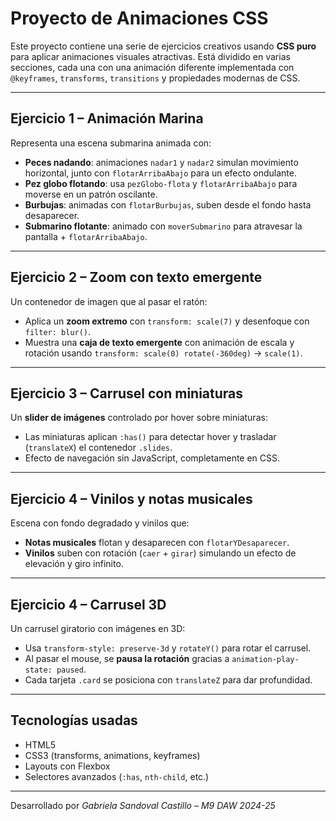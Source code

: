 # Proyecto de Animaciones CSS

Este proyecto contiene una serie de ejercicios creativos usando **CSS puro** para aplicar animaciones visuales atractivas. Está dividido en varias secciones, cada una con una animación diferente implementada con `@keyframes`, `transforms`, `transitions` y propiedades modernas de CSS.

---

## Ejercicio 1  – Animación Marina

Representa una escena submarina animada con:

- **Peces nadando**: animaciones `nadar1` y `nadar2` simulan movimiento horizontal, junto con `flotarArribaAbajo` para un efecto ondulante.
- **Pez globo flotando**: usa `pezGlobo-flota` y `flotarArribaAbajo` para moverse en un patrón oscilante.
- **Burbujas**: animadas con `flotarBurbujas`, suben desde el fondo hasta desaparecer.
- **Submarino flotante**: animado con `moverSubmarino` para atravesar la pantalla + `flotarArribaAbajo`.

---

## Ejercicio 2 – Zoom con texto emergente

Un contenedor de imagen que al pasar el ratón:

- Aplica un **zoom extremo** con `transform: scale(7)` y desenfoque con `filter: blur()`.
- Muestra una **caja de texto emergente** con animación de escala y rotación usando `transform: scale(0) rotate(-360deg)` → `scale(1)`.

---

##  Ejercicio 3 – Carrusel con miniaturas

Un **slider de imágenes** controlado por hover sobre miniaturas:

- Las miniaturas aplican `:has()` para detectar hover y trasladar (`translateX`) el contenedor `.slides`.
- Efecto de navegación sin JavaScript, completamente en CSS.

---

## Ejercicio 4 – Vinilos y notas musicales

Escena con fondo degradado y vinilos que:

- **Notas musicales** flotan y desaparecen con `flotarYDesaparecer`.
- **Vinilos** suben con rotación (`caer` + `girar`) simulando un efecto de elevación y giro infinito.

---

## Ejercicio 4 – Carrusel 3D

Un carrusel giratorio con imágenes en 3D:

- Usa `transform-style: preserve-3d` y `rotateY()` para rotar el carrusel.
- Al pasar el mouse, se **pausa la rotación** gracias a `animation-play-state: paused`.
- Cada tarjeta `.card` se posiciona con `translateZ` para dar profundidad.

---

## Tecnologías usadas

- HTML5
- CSS3 (transforms, animations, keyframes)
- Layouts con Flexbox
- Selectores avanzados (`:has`, `nth-child`, etc.)

---

Desarrollado por *Gabriela Sandoval Castillo – M9 DAW 2024-25*
